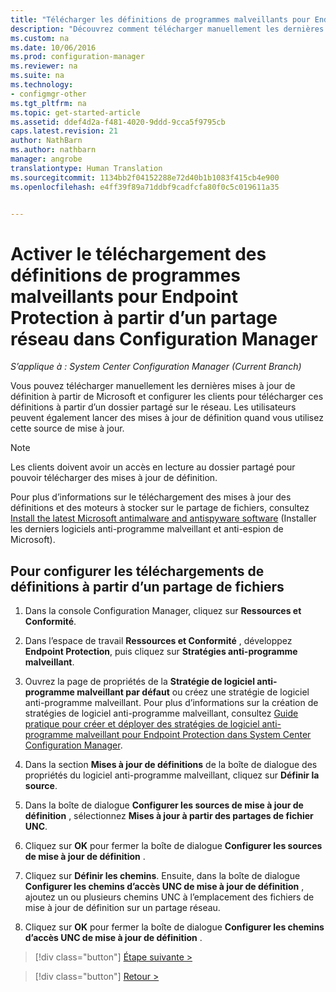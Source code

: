```yaml
---
title: "Télécharger les définitions de programmes malveillants pour Endpoint Protection à partir du partage réseau | System Center Configuration Manager"
description: "Découvrez comment télécharger manuellement les dernières mises à jour de définitions de Microsoft et configurer ensuite les clients pour le téléchargement de ces définitions."
ms.custom: na
ms.date: 10/06/2016
ms.prod: configuration-manager
ms.reviewer: na
ms.suite: na
ms.technology:
- configmgr-other
ms.tgt_pltfrm: na
ms.topic: get-started-article
ms.assetid: ddef4d2a-f481-4020-9ddd-9cca5f9795cb
caps.latest.revision: 21
author: NathBarn
ms.author: nathbarn
manager: angrobe
translationtype: Human Translation
ms.sourcegitcommit: 1134bb2f04152288e72d40b1b1083f415cb4e900
ms.openlocfilehash: e4ff39f89a71ddbf9cadfcfa80f0c5c019611a35


---
```


# <a name="enable-endpoint-protection-malware-definitions-to-download-from-a-network-share-for-configuration-manager"></a>Activer le téléchargement des définitions de programmes malveillants pour Endpoint Protection à partir d’un partage réseau dans Configuration Manager

*S’applique à : System Center Configuration Manager (Current Branch)*

 Vous pouvez télécharger manuellement les dernières mises à jour de définition à partir de Microsoft et configurer les clients pour télécharger ces définitions à partir d’un dossier partagé sur le réseau. Les utilisateurs peuvent également lancer des mises à jour de définition quand vous utilisez cette source de mise à jour.

> [!NOTE]
>  Les clients doivent avoir un accès en lecture au dossier partagé pour pouvoir télécharger des mises à jour de définition.

 Pour plus d’informations sur le téléchargement des mises à jour des définitions et des moteurs à stocker sur le partage de fichiers, consultez [Install the latest Microsoft antimalware and antispyware software](http://www.microsoft.com/security/portal/Definitions/HowToForeFront.aspx) (Installer les derniers logiciels anti-programme malveillant et anti-espion de Microsoft).

## <a name="to-configure-definition-downloads-from-a-file-share"></a>Pour configurer les téléchargements de définitions à partir d’un partage de fichiers

1.  Dans la console Configuration Manager, cliquez sur **Ressources et Conformité**.

2.  Dans l’espace de travail **Ressources et Conformité** , développez **Endpoint Protection**, puis cliquez sur **Stratégies anti-programme malveillant**.

3.  Ouvrez la page de propriétés de la **Stratégie de logiciel anti-programme malveillant par défaut** ou créez une stratégie de logiciel anti-programme malveillant. Pour plus d’informations sur la création de stratégies de logiciel anti-programme malveillant, consultez [Guide pratique pour créer et déployer des stratégies de logiciel anti-programme malveillant pour Endpoint Protection dans System Center Configuration Manager](endpoint-antimalware-policies.md).

4.  Dans la section **Mises à jour de définitions** de la boîte de dialogue des propriétés du logiciel anti-programme malveillant, cliquez sur **Définir la source**.

5.  Dans la boîte de dialogue **Configurer les sources de mise à jour de définition** , sélectionnez **Mises à jour à partir des partages de fichier UNC**.

6.  Cliquez sur **OK** pour fermer la boîte de dialogue **Configurer les sources de mise à jour de définition** .

7.  Cliquez sur **Définir les chemins**. Ensuite, dans la boîte de dialogue **Configurer les chemins d’accès UNC de mise à jour de définition** , ajoutez un ou plusieurs chemins UNC à l’emplacement des fichiers de mise à jour de définition sur un partage réseau.

8.  Cliquez sur **OK** pour fermer la boîte de dialogue **Configurer les chemins d’accès UNC de mise à jour de définition** .


> [!div class="button"]
[Étape suivante >](endpoint-antimalware-policies.md)

> [!div class="button"]
[Retour >](endpoint-configure-alerts.md)



<!--HONumber=Nov16_HO1-->


